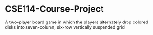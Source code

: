 # CSE114-Course-Project
A two-player board game in which the players alternately drop colored disks into seven-column, six-row vertically suspended grid

